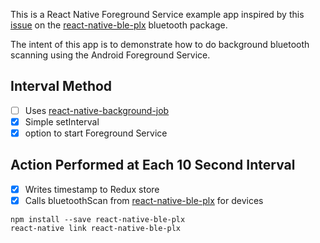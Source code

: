 This is a React Native Foreground Service example app inspired by this [issue](https://github.com/Polidea/react-native-ble-plx/issues/217) on the [react-native-ble-plx](https://github.com/Polidea/react-native-ble-plx) bluetooth package.

The intent of this app is to demonstrate how to do background bluetooth scanning using the Android Foreground Service.

## Interval Method

- [ ] Uses [react-native-background-job](https://github.com/vikeri/react-native-background-job)
- [x] Simple setInterval
- [x] option to start Foreground Service

## Action Performed at Each 10 Second Interval

- [x] Writes timestamp to Redux store
- [x] Calls bluetoothScan from [react-native-ble-plx](https://github.com/Polidea/react-native-ble-plx) for devices

```
npm install --save react-native-ble-plx
react-native link react-native-ble-plx
```
